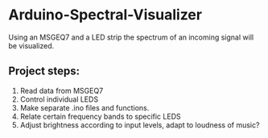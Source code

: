 # Arduino-Spectral-Visualizer
Using an MSGEQ7 and a LED strip the spectrum of an incoming signal will be visualized. 

## Project steps:
1. Read data from MSGEQ7
2. Control individual LEDS
3. Make separate .ino files and functions.
4. Relate certain frequency bands to specific LEDS
5. Adjust brightness according to input levels, adapt to loudness of music?
